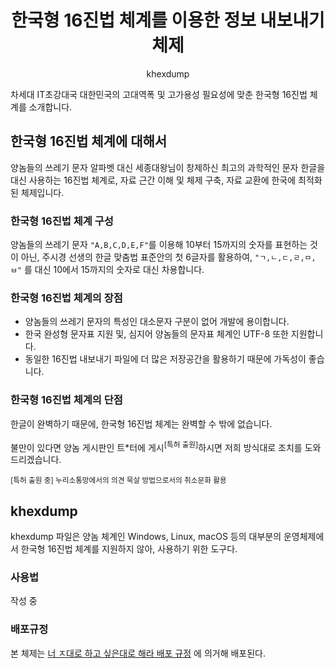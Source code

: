 <h1 align="center">한국형 16진법 체계를 이용한 정보 내보내기 체제</h1>
<p align="center">khexdump</p>

차세대 IT초강대국 대한민국의 고대역폭 및 고가용성 필요성에 맞춘 한국형 16진법 체계를 소개합니다.

## 한국형 16진법 체계에 대해서
양놈들의 쓰레기 문자 알파벳 대신 세종대왕님이 창제하신 최고의 과학적인 문자 한글을 대신 사용하는 16진법 체계로, 자료 근간 이해 및 체제 구축, 자료 교환에 한국에 최적화 된 체제입니다.

### 한국형 16진법 체계 구성
양놈들의 쓰레기 문자 `"A,B,C,D,E,F"`를 이용해 10부터 15까지의 숫자를 표현하는 것이 아닌, 주시경 선생의 한글 맞춤법 표준안의 첫 6글자를 활용하여, `"ㄱ,ㄴ,ㄷ,ㄹ,ㅁ,ㅂ"` 를 대신 10에서 15까지의 숫자로 대신 차용합니다.  

### 한국형 16진법 체계의 장점
* 양놈들의 쓰레기 문자의 특성인 대소문자 구분이 없어 개발에 용이합니다.
* 한국 완성형 문자표 지원 및, 심지어 양놈들의 문자표 체계인 UTF-8 또한 지원합니다.
* 동일한 16진법 내보내기 파일에 더 많은 저장공간을 활용하기 때문에 가독성이 좋습니다.

### 한국형 16진법 체계의 단점
한글이 완벽하기 때문에, 한국형 16진법 체계는 완벽할 수 밖에 없습니다.  

불만이 있다면 양놈 게시판인 트*터에 게시<sup>[특허 출원]</sup>하시면 저희 방식대로 조치를 도와드리겠습니다.

<sub>[특허 출원 중] 누리소통망에서의 의견 묵살 방법으로서의 취소문화 활용</sub>

## khexdump
khexdump 파일은 양놈 체계인 Windows, Linux, macOS 등의 대부분의 운영체제에서 한국형 16진법 체계를 지원하지 않아, 사용하기 위한 도구다.

### 사용법
작성 중

### 배포규정
본 체제는 [너 ㅈ대로 하고 싶은대로 해라 배포 규정](LICENSE) 에 의거해 배포된다.

